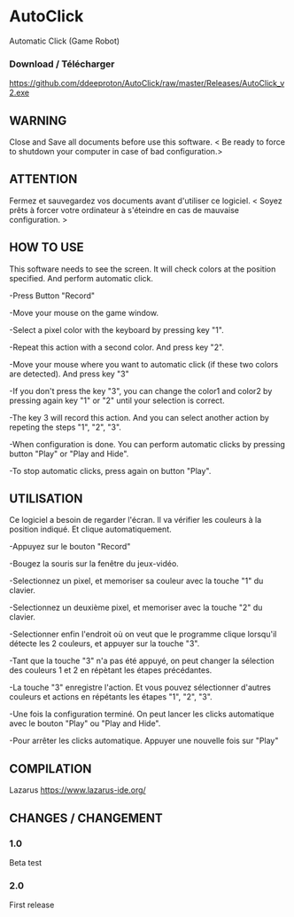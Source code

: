 # AutoClick
Automatic Click (Game Robot)

### Download / Télécharger

https://github.com/ddeeproton/AutoClick/raw/master/Releases/AutoClick_v2.exe

## WARNING

Close and Save all documents before use this software. < Be ready to force to shutdown your computer in case of bad configuration.>

## ATTENTION

Fermez et sauvegardez vos documents avant d'utiliser ce logiciel. < Soyez prêts à forcer votre ordinateur à s'éteindre en cas de mauvaise configuration. >


## HOW TO USE

This software needs to see the screen.
It will check colors at the position specified. 
And perform automatic click.

-Press Button "Record"

-Move your mouse on the game window.

-Select a pixel color with the keyboard by pressing key "1".

-Repeat this action with a second color. And press key "2".

-Move your mouse where you want to automatic click (if these two colors are detected). And press key "3"

-If you don't press the key "3", you can change the color1 and color2 by pressing again key "1" or "2" until your selection is correct.

-The key 3 will record this action. And you can select another action by repeting the steps "1", "2", "3".

-When configuration is done. You can perform automatic clicks by pressing button "Play" or "Play and Hide".

-To stop automatic clicks, press again on button "Play".     


## UTILISATION

Ce logiciel a besoin de regarder l'écran.
Il va vérifier les couleurs à la position indiqué.
Et clique automatiquement.

-Appuyez sur le bouton "Record"

-Bougez la souris sur la fenêtre du jeux-vidéo.

-Selectionnez un pixel, et memoriser sa couleur avec la touche "1" du clavier.

-Selectionnez un deuxième pixel, et memoriser avec la touche "2" du clavier.

-Selectionner enfin l'endroit où on veut que le programme clique lorsqu'il détecte les 2 couleurs, et appuyer sur la touche "3".

-Tant que la touche "3" n'a pas été appuyé, on peut changer la sélection des couleurs 1 et 2 en répètant les étapes précédantes.

-La touche "3" enregistre l'action. Et vous pouvez sélectionner d'autres couleurs et actions en répétants les étapes "1", "2", "3".

-Une fois la configuration terminé. On peut lancer les clicks automatique avec le bouton "Play" ou "Play and Hide".

-Pour arrêter les clicks automatique. Appuyer une nouvelle fois sur "Play"


## COMPILATION

Lazarus 
https://www.lazarus-ide.org/

## CHANGES / CHANGEMENT

### 1.0

Beta test

### 2.0

First release